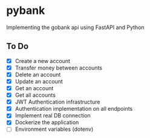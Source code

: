 # pybank
Implementing the gobank api using FastAPI and Python


## To Do

- [x] Create a new account
- [x] Transfer money between accounts
- [x] Delete an account
- [x] Update an account
- [x] Get an account
- [x] Get all accounts
- [x] JWT Authentication infrastructure
- [x] Authentication implementation on all endpoints
- [x] Implement real DB connection
- [x] Dockerize the application
- [ ] Environment variables (dotenv) 